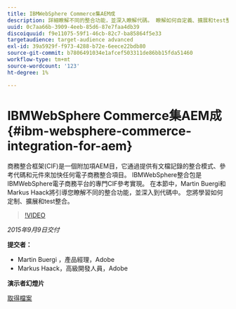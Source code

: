 ```yaml
---
title: IBMWebSphere Commerce集AEM成
description: 詳細瞭解不同的整合功能，並深入瞭解代碼。 瞭解如何自定義、擴展和test整合。
uuid: 0c7aa66b-3909-4eeb-85d6-87e7faa4db39
discoiquuid: f9e11075-59f1-46cb-82c7-ba85864f5e33
targetaudience: target-audience advanced
exl-id: 39a5929f-f973-4288-b72e-6eece22bdb80
source-git-commit: b7806491034e1afcef503311de86bb15fda51460
workflow-type: tm+mt
source-wordcount: '123'
ht-degree: 1%

---
```


# IBMWebSphere Commerce集AEM成{#ibm-websphere-commerce-integration-for-aem}

商務整合框架(CIF)是一個附加項AEM目，它通過提供有文檔記錄的整合模式、參考代碼和元件來加快任何電子商務整合項目。 IBMWebSphere整合包是IBMWebSphere電子商務平台的專門CIF參考實現。 在本節中，Martin Buergi和Markus Haack將引導您瞭解不同的整合功能，並深入到代碼中。 您將學習如何定制、擴展和test整合。

>[!VIDEO](https://video.tv.adobe.com/v/19375/?quality=9)

*2015年9月9日交付*

**提交者：**

* Martin Buergi ，產品經理，Adobe
* Markus Haack，高級開發人員，Adobe

**演示者幻燈片**

[取得檔案](assets/150909-aem-gems-ibm-websphere-commerce-integration.pdf)
<!--
[Get back to the Overview](https://helpx.adobe.com/experience-manager/kt/eseminars/gems/aem-index.html)
-->
